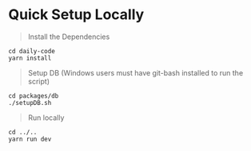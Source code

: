 # Quick Setup Locally

> Install the Dependencies

```
cd daily-code
yarn install
```

> Setup DB (Windows users must have git-bash installed to run the script)

```
cd packages/db
./setupDB.sh
```

> Run locally

```
cd ../..
yarn run dev
```
